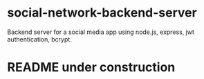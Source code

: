 # social-network-backend-server
Backend server for a social media app using node.js, express, jwt authentication, bcrypt.

# README under construction
